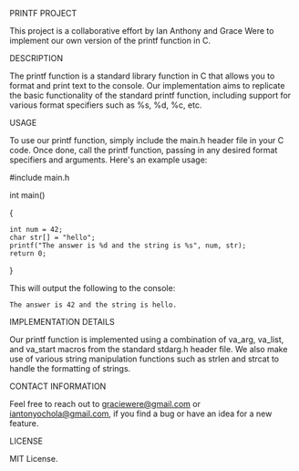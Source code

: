 PRINTF PROJECT

This project is a collaborative effort by Ian Anthony and Grace Were to implement our own version of the printf function in C.

DESCRIPTION

The printf function is a standard library function in C that allows you to format and print text to the console. Our implementation aims to replicate the basic functionality of the standard printf function, including support for various format specifiers such as %s, %d, %c, etc.

USAGE

To use our printf function, simply include the main.h header file in your C code. Once done, call the printf function, passing in any desired format specifiers and arguments.
Here's an example usage:

#include main.h

int main()

{

    int num = 42;
    char str[] = "hello";
    printf("The answer is %d and the string is %s", num, str);
    return 0;

}

This will output the following to the console:

    The answer is 42 and the string is hello.

IMPLEMENTATION DETAILS

Our printf function is implemented using a combination of va_arg, va_list, and va_start macros from the standard stdarg.h header file. We also make use of various string manipulation functions such as strlen and strcat to handle the formatting of strings.

CONTACT INFORMATION

Feel free to reach out to graciewere@gmail.com or iantonyochola@gmail.com, if you find a bug or have an idea for a new feature.

LICENSE

MIT License.
